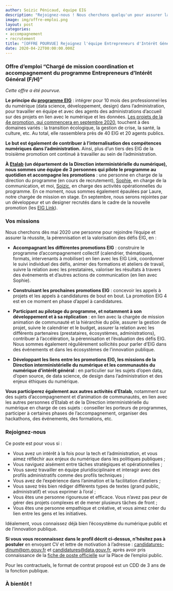 ```yaml
---
author: Soizic Pénicaud, équipe EIG
description: "Rejoignez-nous ! Nous cherchons quelqu'un pour assurer la réussite, la pérennisation et la valorisation des défis EIG à partir de mai 2020."
image: img/offre-emploi.png
layout: post
categories:
- accompagnement
- recrutement
title: "[OFFRE POURVUE] Rejoignez l'équipe Entrepreneurs d'Intérêt Général à Etalab : offre d'emploi « Chargé de mission coordination et accompagnement du programme EIG (F/H) »"
date: 2020-04-22T00:00:00.000Z
---
```


### Offre d’emploi “Chargé de mission coordination et accompagnement du programme Entrepreneurs d’Intérêt Général (F/H)”
 
_Cette offre a été pourvue._

**Le principe du [programme EIG](https://entrepreneur-interet-general.etalab.gouv.fr/presentation.html)** : intégrer pour 10 mois des professionnel·les du numérique (data science, développement, design) dans l’administration, pour travailler en équipe et avec des agents des administrations d’accueil sur des projets en lien avec le numérique et les données. [Les projets de la 4e promotion, qui commencera en septembre 2020](https://www.etalab.gouv.fr/programme-entrepreneurs-dinteret-general-decouvrez-les-17-defis-de-la-quatrieme-promotion), touchent à des domaines variés : la transition écologique, la gestion de crise, la santé, la culture, etc. Au total, elle rassemblera près de 40 EIG et 20 agents publics. 

**Le but est également de contribuer à l’internalisation des compétences numériques dans l’administration.** Ainsi, plus d’un tiers des EIG de la troisième promotion ont continué à travailler au sein de l’administration. 

**À [Etalab](https://www.etalab.gouv.fr/) (un département de la Direction interministérielle du numérique), nous sommes une équipe de 3 personnes qui pilote le programme au quotidien et accompagne les promotions** : une personne en charge de la direction du programme (en cours de recrutement), [Sophie](https://entrepreneur-interet-general.etalab.gouv.fr/communaute/2018/sophie-miljkovic.html), en charge de la communication, et moi, [Soizic](https://entrepreneur-interet-general.etalab.gouv.fr/communaute/2018/soizic-penicaud.html), en charge des activités opérationnelles du programme. En ce moment, nous sommes également épaulées par Laure, notre chargée de mission en stage. En septembre, nous serons rejointes par un développeur et un designer recrutés dans le cadre de la nouvelle promotion (les [EIG Link](https://entrepreneur-interet-general.etalab.gouv.fr/defis/2019/eiglink.html)).

### Vos missions 

Nous cherchons dès mai 2020 une personne pour rejoindre l’équipe et assurer la réussite, la pérennisation et la valorisation des défis EIG, en :

  * **Accompagnant les différentes promotions EIG** : construire le programme d’accompagnement collectif (calendrier, thématiques, formats, intervenants à mobiliser) en lien avec les EIG Link, coordonner le suivi individuel des défis, animer des formations et ateliers de travail, suivre la relation avec les prestataires, valoriser les résultats à travers des événements et d’autres actions de communication (en lien avec Sophie).
  
  * **Construisant les prochaines promotions EIG** : concevoir les appels à projets et les appels à candidatures de bout en bout. La promotion EIG 4 est en ce moment en phase d’appel à candidatures. 
  
  * **Participant au pilotage du programme, et notamment à son développement et à sa réplication** : en lien avec la chargée de mission animation de communauté et la hiérarchie du pôle, assurer la gestion de projet, suivre le calendrier et le budget, assurer la relation avec les différents partenaires (prestataires, écosystèmes, administrations), contribuer à l’accélération, la pérennisation et l’évaluation des défis EIG. Nous sommes également régulièrement sollicités pour parler d’EIG dans des événements et dans les écosystèmes de l’innovation publique. 
  
  * **Développant les liens entre les promotions EIG, les missions de la Direction interministérielle du numérique et les 
  communautés du numérique d’intérêt général** : en particulier sur les sujets d’open data, d’open source, de data science, 
  de design dans l’administration et des enjeux éthiques du numérique.
  
  
**Vous participerez également aux autres activités d’Etalab**, notamment sur des sujets d’accompagnement et d’animation de communautés, en lien avec les autres personnes d’Etalab et de la Direction interministérielle du numérique en charge de ces sujets : conseiller les porteurs de programmes, participer à certaines phases de l’accompagnement, organiser des hackathons, des événements, des formations, etc. 

### Rejoignez-nous

Ce poste est pour vous si : 

  * Vous avez un intérêt à la fois pour la tech et l’administration, et vous aimez réfléchir aux enjeux du numérique dans les politiques publiques ;
  * Vous naviguez aisément entre tâches stratégiques et opérationnelles ;
  * Vous savez travailler en équipe pluridisciplinaire et interagir avec des profils administratifs comme des profils techniques ; 
  * Vous avez de l’expérience dans l’animation et la facilitation d’ateliers ; 
  * Vous savez très bien rédiger différents types de textes (grand public, administratif) et vous exprimer à l’oral ; 
  * Vous êtes une personne rigoureuse et efficace. Vous n’avez pas peur de gérer des projets complexes et de mener plusieurs tâches de front ;
  * Vous êtes une personne empathique et créative, et vous aimez créer du lien entre les gens et les initiatives. 

Idéalement, vous connaissez déjà bien l’écosystème du numérique public et de l’innovation publique.

**Si vous vous reconnaissez dans le profil décrit ci-dessus, n’hésitez pas à postuler** en envoyant CV et lettre de motivation à l’adresse : candidatures-dinum@pm.gouv.fr et candidatures@data.gouv.fr, après avoir pris connaissance de la [fiche de poste officielle](https://www.place-emploi-public.gouv.fr/offre-emploi/charge-de-mission-coordination-et-accompagnement-hf-reference-2020-375131) sur la Place de l’emploi public.

Pour les contractuels, le format de contrat proposé est un CDD de 3 ans de la fonction publique. 

### À bientôt !
